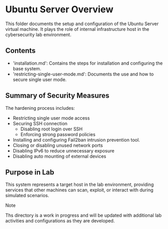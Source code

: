 # Ubuntu Server Overview
This folder documents the setup and configuration of the Ubuntu Server virtual machine. It plays the role of internal infrastructure host in the cybersecurity lab environment.

## Contents
- 'installation.md': Contains the steps for installation and configuring the base system.
- 'restricting-single-user-mode.md': Documents the use and how to secure single user mode.

## Summary of Security Measures
The hardening process includes:
- Restricting single user mode access
- Securing SSH connection
  - Disabling root login over SSH
  - Enforcing strong password policies
- Installing and configuring Fail2ban intrusion prevention tool.
- Closing or disabling unused network ports
- Disabling IPv6 to reduce unnecessary exposure
- Disabling auto mounting of external devices

## Purpose in Lab
This system represents a target host in the lab environment, providing services that other machines can scan, exploit, or interact with during simulated scenarios.

> [!Note]
> Ths directory is a work in progress and will be updated with additional lab activities and configurations as they are developed.
